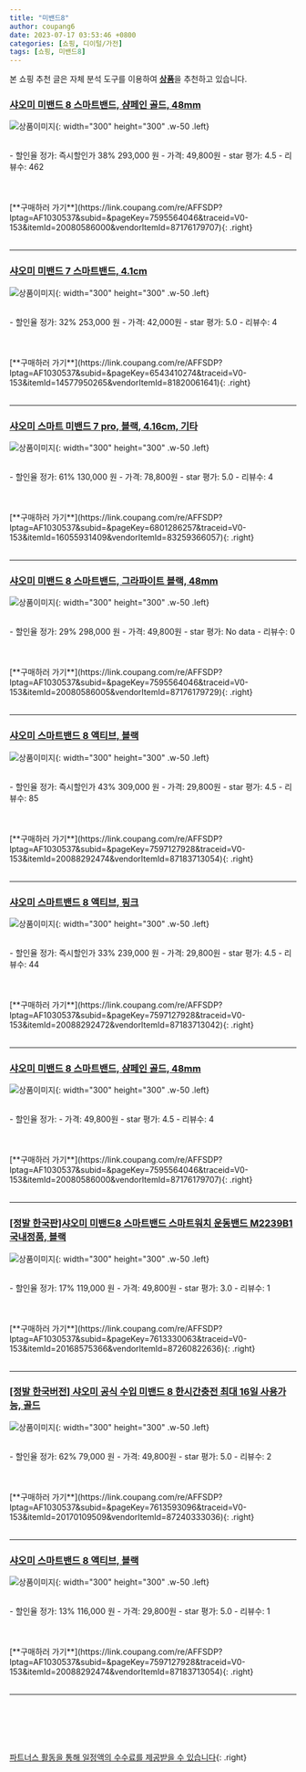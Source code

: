 ```yaml
---
title: "미밴드8"
author: coupang6
date: 2023-07-17 03:53:46 +0800
categories: [쇼핑, 디이털/가전]
tags: [쇼핑, 미밴드8]
---
```


본 쇼핑 추천 글은 자체 분석 도구를 이용하여 [**상품**](https://link.coupang.com/a/bao1ui)을 추천하고 있습니다.

### [샤오미 미밴드 8 스마트밴드, 샴페인 골드, 48mm](https://link.coupang.com/re/AFFSDP?lptag=AF1030537&subid=&pageKey=7595564046&traceid=V0-153&itemId=20080586000&vendorItemId=87176179707)

![상품이미지](https://thumbnail8.coupangcdn.com/thumbnails/remote/230x230ex/image/retail/images/1585223945043911-d4d09c51-bca3-4983-90c8-8effe979af48.jpg){: width="300" height="300" .w-50 .left}


<br>
- 할인율 정가: 즉시할인가 38%  293,000   원
- 가격: 49,800원
- star 평가: 4.5
- 리뷰수: 462
<br>
<br>
<br>
<br>
[**구매하러 가기**](https://link.coupang.com/re/AFFSDP?lptag=AF1030537&subid=&pageKey=7595564046&traceid=V0-153&itemId=20080586000&vendorItemId=87176179707){: .right}
<br>
<br>

---

### [샤오미 미밴드 7 스마트밴드, 4.1cm](https://link.coupang.com/re/AFFSDP?lptag=AF1030537&subid=&pageKey=6543410274&traceid=V0-153&itemId=14577950265&vendorItemId=81820061641)

![상품이미지](https://thumbnail8.coupangcdn.com/thumbnails/remote/230x230ex/image/retail/images/7791755601488894-271299ea-06f8-4062-be26-55b71e5e85a4.jpg){: width="300" height="300" .w-50 .left}


<br>
- 할인율 정가: 32%  253,000   원
- 가격: 42,000원
- star 평가: 5.0
- 리뷰수: 4
<br>
<br>
<br>
<br>
[**구매하러 가기**](https://link.coupang.com/re/AFFSDP?lptag=AF1030537&subid=&pageKey=6543410274&traceid=V0-153&itemId=14577950265&vendorItemId=81820061641){: .right}
<br>
<br>

---

### [샤오미 스마트 미밴드 7 pro, 블랙, 4.16cm, 기타](https://link.coupang.com/re/AFFSDP?lptag=AF1030537&subid=&pageKey=6801286257&traceid=V0-153&itemId=16055931409&vendorItemId=83259366057)

![상품이미지](https://thumbnail9.coupangcdn.com/thumbnails/remote/230x230ex/image/retail/images/2022/09/26/9/3/a240838b-b696-4d5e-8993-50c41a720fad.jpg){: width="300" height="300" .w-50 .left}


<br>
- 할인율 정가: 61%  130,000   원
- 가격: 78,800원
- star 평가: 5.0
- 리뷰수: 4
<br>
<br>
<br>
<br>
[**구매하러 가기**](https://link.coupang.com/re/AFFSDP?lptag=AF1030537&subid=&pageKey=6801286257&traceid=V0-153&itemId=16055931409&vendorItemId=83259366057){: .right}
<br>
<br>

---

### [샤오미 미밴드 8 스마트밴드, 그라파이트 블랙, 48mm](https://link.coupang.com/re/AFFSDP?lptag=AF1030537&subid=&pageKey=7595564046&traceid=V0-153&itemId=20080586005&vendorItemId=87176179729)

![상품이미지](https://thumbnail10.coupangcdn.com/thumbnails/remote/230x230ex/image/retail/images/1585139565393130-a3ca4937-2f67-4c7d-b643-a71753ffab96.jpg){: width="300" height="300" .w-50 .left}


<br>
- 할인율 정가: 29%  298,000   원
- 가격: 49,800원
- star 평가: No data
- 리뷰수: 0
<br>
<br>
<br>
<br>
[**구매하러 가기**](https://link.coupang.com/re/AFFSDP?lptag=AF1030537&subid=&pageKey=7595564046&traceid=V0-153&itemId=20080586005&vendorItemId=87176179729){: .right}
<br>
<br>

---

### [샤오미 스마트밴드 8 액티브, 블랙](https://link.coupang.com/re/AFFSDP?lptag=AF1030537&subid=&pageKey=7597127928&traceid=V0-153&itemId=20088292474&vendorItemId=87183713054)

![상품이미지](https://thumbnail8.coupangcdn.com/thumbnails/remote/230x230ex/image/retail/images/2218396934600235-13e71e03-e73b-4c3b-9adb-ddd94dd03e6a.jpg){: width="300" height="300" .w-50 .left}


<br>
- 할인율 정가: 즉시할인가 43%  309,000   원
- 가격: 29,800원
- star 평가: 4.5
- 리뷰수: 85
<br>
<br>
<br>
<br>
[**구매하러 가기**](https://link.coupang.com/re/AFFSDP?lptag=AF1030537&subid=&pageKey=7597127928&traceid=V0-153&itemId=20088292474&vendorItemId=87183713054){: .right}
<br>
<br>

---

### [샤오미 스마트밴드 8 액티브, 핑크](https://link.coupang.com/re/AFFSDP?lptag=AF1030537&subid=&pageKey=7597127928&traceid=V0-153&itemId=20088292472&vendorItemId=87183713042)

![상품이미지](https://thumbnail10.coupangcdn.com/thumbnails/remote/230x230ex/image/retail/images/2218440832413109-85952a3e-cb64-4f48-8fca-ba3e0a7ebffe.jpg){: width="300" height="300" .w-50 .left}


<br>
- 할인율 정가: 즉시할인가 33%  239,000   원
- 가격: 29,800원
- star 평가: 4.5
- 리뷰수: 44
<br>
<br>
<br>
<br>
[**구매하러 가기**](https://link.coupang.com/re/AFFSDP?lptag=AF1030537&subid=&pageKey=7597127928&traceid=V0-153&itemId=20088292472&vendorItemId=87183713042){: .right}
<br>
<br>

---

### [샤오미 미밴드 8 스마트밴드, 샴페인 골드, 48mm](https://link.coupang.com/re/AFFSDP?lptag=AF1030537&subid=&pageKey=7595564046&traceid=V0-153&itemId=20080586000&vendorItemId=87176179707)

![상품이미지](https://thumbnail8.coupangcdn.com/thumbnails/remote/230x230ex/image/retail/images/1585223945043911-d4d09c51-bca3-4983-90c8-8effe979af48.jpg){: width="300" height="300" .w-50 .left}


<br>
- 할인율 정가: 
- 가격: 49,800원
- star 평가: 4.5
- 리뷰수: 4
<br>
<br>
<br>
<br>
[**구매하러 가기**](https://link.coupang.com/re/AFFSDP?lptag=AF1030537&subid=&pageKey=7595564046&traceid=V0-153&itemId=20080586000&vendorItemId=87176179707){: .right}
<br>
<br>

---

### [[정발 한국판]샤오미 미밴드8 스마트밴드 스마트워치 운동밴드 M2239B1 국내정품, 블랙](https://link.coupang.com/re/AFFSDP?lptag=AF1030537&subid=&pageKey=7613330063&traceid=V0-153&itemId=20168575366&vendorItemId=87260822636)

![상품이미지](https://thumbnail7.coupangcdn.com/thumbnails/remote/230x230ex/image/vendor_inventory/1054/ca430c8aa37b12a407f59126bbcb35f9975a241d1b42e148c0e6314602c9.jpg){: width="300" height="300" .w-50 .left}


<br>
- 할인율 정가: 17%  119,000   원
- 가격: 49,800원
- star 평가: 3.0
- 리뷰수: 1
<br>
<br>
<br>
<br>
[**구매하러 가기**](https://link.coupang.com/re/AFFSDP?lptag=AF1030537&subid=&pageKey=7613330063&traceid=V0-153&itemId=20168575366&vendorItemId=87260822636){: .right}
<br>
<br>

---

### [[정발 한국버전] 샤오미 공식 수입 미밴드 8 한시간충전 최대 16일 사용가능, 골드](https://link.coupang.com/re/AFFSDP?lptag=AF1030537&subid=&pageKey=7613593096&traceid=V0-153&itemId=20170109509&vendorItemId=87240333036)

![상품이미지](https://thumbnail6.coupangcdn.com/thumbnails/remote/230x230ex/image/vendor_inventory/d92c/ceae2362fc04a5ba7eda4aeff6f16623e1889ac5934339ab8213a76b79b0.png){: width="300" height="300" .w-50 .left}


<br>
- 할인율 정가: 62%  79,000   원
- 가격: 49,800원
- star 평가: 5.0
- 리뷰수: 2
<br>
<br>
<br>
<br>
[**구매하러 가기**](https://link.coupang.com/re/AFFSDP?lptag=AF1030537&subid=&pageKey=7613593096&traceid=V0-153&itemId=20170109509&vendorItemId=87240333036){: .right}
<br>
<br>

---

### [샤오미 스마트밴드 8 액티브, 블랙](https://link.coupang.com/re/AFFSDP?lptag=AF1030537&subid=&pageKey=7597127928&traceid=V0-153&itemId=20088292474&vendorItemId=87183713054)

![상품이미지](https://thumbnail8.coupangcdn.com/thumbnails/remote/230x230ex/image/retail/images/2218396934600235-13e71e03-e73b-4c3b-9adb-ddd94dd03e6a.jpg){: width="300" height="300" .w-50 .left}


<br>
- 할인율 정가: 13%  116,000   원
- 가격: 29,800원
- star 평가: 5.0
- 리뷰수: 1
<br>
<br>
<br>
<br>
[**구매하러 가기**](https://link.coupang.com/re/AFFSDP?lptag=AF1030537&subid=&pageKey=7597127928&traceid=V0-153&itemId=20088292474&vendorItemId=87183713054){: .right}
<br>
<br>

---
<br><br><br><br><br> [파트너스 활동을 통해 일정액의 수수료를 제공받을 수 있습니다](https://link.coupang.com/a/bao1ui){: .right}